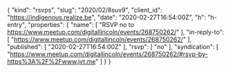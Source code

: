 {
  "kind": "rsvps",
  "slug": "2020/02/8suv9",
  "client_id": "https://indigenous.realize.be",
  "date": "2020-02-27T16:54:00Z",
  "h": "h-entry",
  "properties": {
    "name": [
      "RSVP no to https://www.meetup.com/digitallincoln/events/268750262/"
    ],
    "in-reply-to": [
      "https://www.meetup.com/digitallincoln/events/268750262/"
    ],
    "published": [
      "2020-02-27T16:54:00Z"
    ],
    "rsvp": [
      "no"
    ],
    "syndication": [
      "https://www.meetup.com/digitallincoln/events/268750262/#rsvp-by-https%3A%2F%2Fwww.jvt.me"
    ]
  }
}
